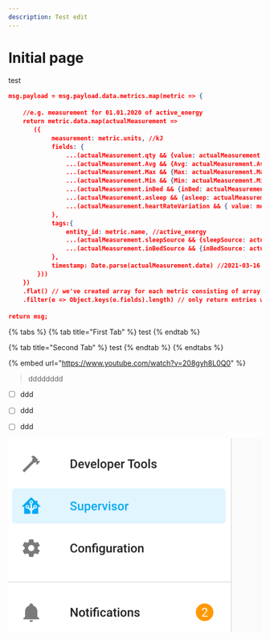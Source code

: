 ```yaml
---
description: Test edit
---
```


# Initial page

test

```json
msg.payload = msg.payload.data.metrics.map(metric => {

    //e.g. measurement for 01.01.2020 of active_energy
    return metric.data.map(actualMeasurement =>
       ({
            measurement: metric.units, //kJ
            fields: {
                ...(actualMeasurement.qty && {value: actualMeasurement.qty}), //2500 default
                ...(actualMeasurement.Avg && {Avg: actualMeasurement.Avg}), //Heartrate special
                ...(actualMeasurement.Max && {Max: actualMeasurement.Max}), //Heartrate special
                ...(actualMeasurement.Min && {Min: actualMeasurement.Min}), //Heartrate special
                ...(actualMeasurement.inBed && {inBed: actualMeasurement.inBed}), //Bed special
                ...(actualMeasurement.asleep && {asleep: actualMeasurement.asleep}), //Bed special
                ...(actualMeasurement.heartRateVariation && { value: measurement.heartRateVariation.length }), //irregular heartrate special
            },
            tags:{
                entity_id: metric.name, //active_energy
                ...(actualMeasurement.sleepSource && {sleepSource: actualMeasurement.sleepSource}), //Bed special
                ...(actualMeasurement.inBedSource && {inBedSource: actualMeasurement.inBedSource}) //Bed special
            },
            timestamp: Date.parse(actualMeasurement.date) //2021-03-16 00:00:00 +0100
        }))
    })
    .flat() // we've created array for each metric consisting of array of measurements
    .filter(e => Object.keys(e.fields).length) // only return entries with fields

return msg;
```



{% tabs %}
{% tab title="First Tab" %}
test
{% endtab %}

{% tab title="Second Tab" %}
test
{% endtab %}
{% endtabs %}

{% embed url="https://www.youtube.com/watch?v=208gyh8L0Q0" %}

> dddddddd



* [ ] ddd
* [ ] ddd
* [ ] ddd



![test](.gitbook/assets/supervisor.png)

